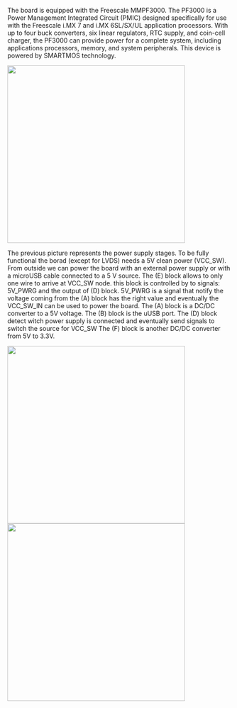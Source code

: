 The board is equipped with the Freescale MMPF3000.
The PF3000 is a Power Management Integrated Circuit (PMIC) designed specifically for use with the Freescale i.MX 7 and i.MX 6SL/SX/UL application processors. With up to four buck converters, six linear regulators, RTC supply, and coin-cell charger, the PF3000 can provide power for a complete system, including applications processors, memory, and system peripherals. This device is powered by SMARTMOS technology.

<img style="width:400px;" src="../img/gionji/DOCS_power_chain.PNG">

The previous picture represents the power supply stages.
To be fully functional the borad (except for LVDS) needs a 5V clean power (VCC_SW).
From outside we can power the board with an external power supply or with a microUSB cable connected to a 5 V source.
The (E) block allows to only one wire to arrive at VCC_SW node. this block is controlled by to signals: 5V_PWRG and the output of (D) block. 
5V_PWRG is a signal that notify the voltage coming from the (A) block has the right value and eventually the VCC_SW_IN can be used to power the board.
The (A) block is a DC/DC converter to a 5V voltage.
The (B) block is the uUSB port.
The (D) block detect witch power supply is connected and eventually send signals to switch the source for VCC_SW
The (F) block is another DC/DC converter from 5V to 3.3V.

<img style="width:400px;" src="../img/gionji/DOCS_pmic_imx6.PNG">

<img style="width:400px;" src="../img/gionji/DOCS_pmic_pf3000.PNG">
